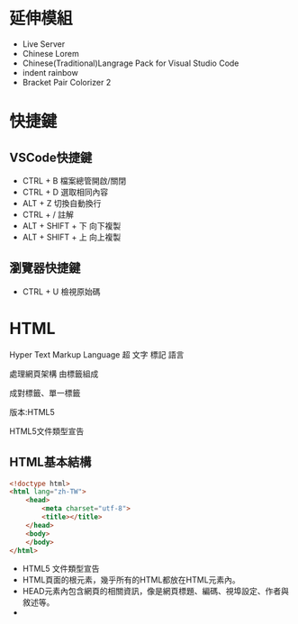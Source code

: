 # 延伸模組
* Live Server
* Chinese Lorem
* Chinese(Traditional)Langrage Pack for Visual Studio Code
* indent rainbow
* Bracket Pair Colorizer 2

# 快捷鍵
## VSCode快捷鍵
* CTRL + B 檔案總管開啟/關閉
* CTRL + D 選取相同內容
* ALT  + Z 切換自動換行
* CTRL + / 註解
* ALT + SHIFT + 下  向下複製
* ALT + SHIFT + 上  向上複製

## 瀏覽器快捷鍵
* CTRL + U 檢視原始碼

# HTML
Hyper Text Markup Language
超    文字 標記    語言

處理網頁架構
由標籤組成

成對標籤、單一標籤

版本:HTML5

HTML5文件類型宣告 <!DOCTYPE html>

## HTML基本結構
```html
<!doctype html>
<html lang="zh-TW">
    <head>
        <meta charset="utf-8">
        <title></title>
    </head>
    <body>
    </body>
</html>
```
* <!doctype html>HTML5 文件類型宣告
* <html>HTML頁面的根元素，幾乎所有的HTML都放在HTML元素內。
* <head>HEAD元素內包含網頁的相關資訊，像是網頁標題、編碼、視埠設定、作者與敘述等。
* <title>網頁標題。
* <body>網頁內容。包含網頁的文、圖、影片與音訊。
